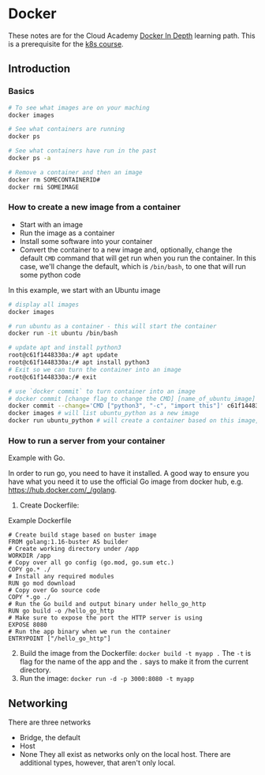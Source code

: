 # Docker
These notes are for the Cloud Academy [Docker In Depth](https://cloudacademy.com/learning-paths/cloud-academy-docker-in-depth-129/) learning path.
This is a prerequisite for the [k8s course](https://github.com/cloudacademy/intro-to-k8s).

## Introduction

### Basics
```sh
# To see what images are on your maching
docker images

# See what containers are running
docker ps

# See what containers have run in the past
docker ps -a

# Remove a container and then an image
docker rm SOMECONTAINERID#
docker rmi SOMEIMAGE
```

### How to create a new image from a container
* Start with an image
* Run the image as a container
* Install some software into your container
* Convert the container to a new image and, optionally, change the default `CMD` command that will get run when you run the container. In this case, we'll change the default, which is `/bin/bash`, to one that will run some python code

In this example, we start with an Ubuntu image
```sh
# display all images
docker images

# run ubuntu as a container - this will start the container
docker run -it ubuntu /bin/bash

# update apt and install python3
root@c61f1448330a:/# apt update
root@c61f1448330a:/# apt install python3
# Exit so we can turn the container into an image
root@c61f1448330a:/# exit

# use `docker commit` to turn container into an image
# docker commit [change flag to change the CMD] [name_of_ubuntu_image] [new_name]
docker commit --change='CMD ["python3", "-c", "import this"]' c61f1448330a ubuntu_python
docker images # will list ubuntu_python as a new image
docker run ubuntu_python # will create a container based on this image, which will output the python command
```

### How to run a server from your container
Example with Go.

In order to run go, you need to have it installed. A good way to ensure you have what you need it to use the official Go image from docker hub, e.g. https://hub.docker.com/_/golang. 

1. Create Dockerfile:

Example Dockerfile
```
# Create build stage based on buster image
FROM golang:1.16-buster AS builder
# Create working directory under /app
WORKDIR /app
# Copy over all go config (go.mod, go.sum etc.)
COPY go.* ./
# Install any required modules
RUN go mod download
# Copy over Go source code
COPY *.go ./
# Run the Go build and output binary under hello_go_http
RUN go build -o /hello_go_http
# Make sure to expose the port the HTTP server is using
EXPOSE 8080
# Run the app binary when we run the container
ENTRYPOINT ["/hello_go_http"]
```

2. Build the image from the Dockerfile: `docker build -t myapp .` The `-t` is flag for the name of the app and the `.` says to make it from the current directory.
3. Run the image: `docker run -d -p 3000:8080 -t myapp`

## Networking
There are three networks
- Bridge, the default
- Host
- None
They all exist as networks only on the local host. There are additional types, however, that aren't only local.
